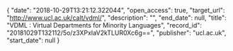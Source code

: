 {
  "date": "2018-10-29T13:21:12.322044", 
  "open_access": true, 
  "target_url": "http://www.ucl.ac.uk/calt/vdml/", 
  "description": "", 
  "end_date": null, 
  "title": "VDML : Virtual Departments for Minority Languages", 
  "record_id": "20181029T132112/5o/z3XPxIaV2kTLUR0Xc6g==", 
  "publisher": "ucl.ac.uk", 
  "start_date": null
}

